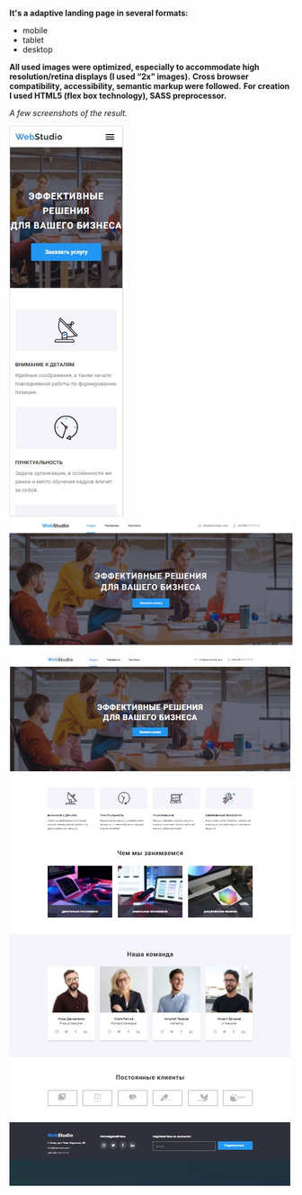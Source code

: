 **It's a adaptive landing page in several formats:**
* mobile 
* tablet
* desktop

**All used images were optimized, especially to accommodate high resolution/retina displays (I used “2x” images).**
**Cross browser compatibility, accessibility, semantic markup were followed.**
**For creation I used HTML5 (flex box technology), SASS preprocessor.**

*A few screenshots of the result.*

![mobile version screenshot](https://github.com/GavrylenkoDenys/goit-markup-hw-08/blob/master/Screenshot%202021-01-29%20222455.jpg)
![the tablet version screenshot](https://github.com/GavrylenkoDenys/goit-markup-hw-08/blob/master/Screenshot%202021-01-29%20190617.jpg)
![desktop version screenshot](https://github.com/GavrylenkoDenys/goit-markup-hw-08/blob/master/Screenshot%202021-01-29%20222337.jpg)

